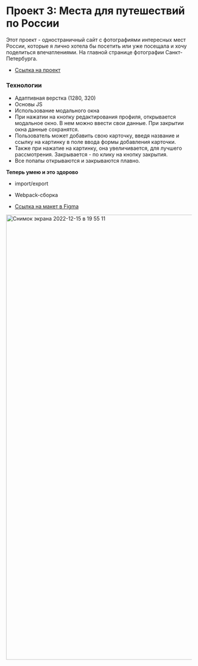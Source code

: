 # Проект 3: Места для путешествий по России

Этот проект - одностраничный сайт с фотографиями интересных мест России, которые я лично хотела бы посетить или уже посещала и хочу поделиться впечатлениями. На главной странице фотографии Санкт-Петербурга.

- [Ссылка на проект](https://yuliakovylina.github.io/mesto-project-bootcamp/index.html)

### Технологии

- Адаптивная верстка (1280, 320)
- Основы JS
- Использование модального окна
- При нажатии на кнопку редактирования профиля, открывается модальное окно. В нем можно ввести свои данные. При закрытии окна данные сохранятся.
- Пользователь может добавить свою карточку, введя название и ссылку на картинку в поле ввода формы добавления карточки.
- Также при нажатие на картинку, она увеличивается, для лучшего рассмотрения. Закрывается - по клику на кнопку закрытия.
- Все попапы открываются и закрываются плавно.

**Теперь умею и это здорово**

- import/export
- Webpack-сборка

- [Ссылка на макет в Figma](https://www.figma.com/file/StZjf8HnoeLdiXS7dYrLAh/JavaScript.-Sprint-4)

<img width="1207" alt="Снимок экрана 2022-12-15 в 19 55 11" src="https://user-images.githubusercontent.com/61360526/207922989-5a49b56a-215e-493a-9004-73419619592c.png">
